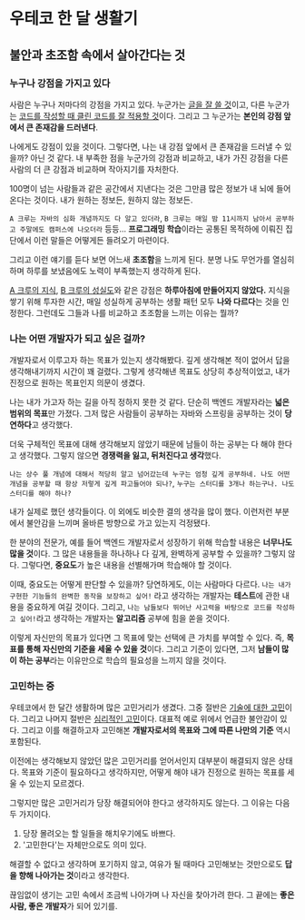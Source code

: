 # 우테코 한 달 생활기

## 불안과 초조함 속에서 살아간다는 것

### 누구나 강점을 가지고 있다

사람은 누구나 저마다의 강점을 가지고 있다. 누군가는 <ins>글을 잘 쓸 것</ins>이고, 다른 누군가는 <ins>코드를 작성할 때 클린 코드를 잘 적용할 것</ins>이다. 그리고 그 누군가는 **본인의 강점 앞에서 큰 존재감을 드러낸다**.

나에게도 강점이 있을 것이다. 그렇다면, 나는 내 강점 앞에서 큰 존재감을 드러낼 수 있을까? 아닌 것 같다. 내 부족한 점을 누군가의 강점과 비교하고, 내가 가진 강점을 다른 사람의 더 큰 강점과 비교하며 작아지기를 자처한다.

100명이 넘는 사람들과 같은 공간에서 지낸다는 것은 그만큼 많은 정보가 내 뇌에 들어온다는 것이다. 내가 원하는 정보든, 원하지 않는 정보든.

`A 크루는 자바의 심화 개념까지도 다 알고 있더라`, `B 크루는 매일 밤 11시까지 남아서 공부하고 주말에도 캠퍼스에 나오더라` 등등... **프로그래밍 학습**이라는 공통된 목적하에 이뤄진 집단에서 이런 말들은 어떻게든 들려오기 마련이다.

그리고 이런 얘기를 듣다 보면 어느새 **초조함**을 느끼게 된다. 분명 나도 무언가를 열심히 하며 하루를 보냈음에도 노력이 부족했는지 생각하게 된다.

<ins>A 크루의 지식</ins>, <ins>B 크루의 성실도</ins>와 같은 강점은 **하루아침에 만들어지지 않았다.** 지식을 쌓기 위해 투자한 시간, 매일 성실하게 공부하는 생활 패턴 모두 **나와 다르다**는 것을 인정한다. 그런데도 그들과 나를 비교하고 초조함을 느끼는 이유는 뭘까?

### 나는 어떤 개발자가 되고 싶은 걸까?

개발자로서 이루고자 하는 목표가 있는지 생각해봤다. 깊게 생각해본 적이 없어서 답을 생각해내기까지 시간이 꽤 걸렸다. 그렇게 생각해낸 목표도 상당히 추상적이었고, 내가 진정으로 원하는 목표인지 의문이 생겼다.

나는 내가 가고자 하는 길을 아직 정하지 못한 것 같다. 단순히 백엔드 개발자라는 **넓은 범위의 목표**만 가졌다. 그저 많은 사람들이 공부하는 자바와 스프링을 공부하는 것이 **당연하다**고 생각했다.

더욱 구체적인 목표에 대해 생각해보지 않았기 때문에 남들이 하는 공부는 다 해야 한다고 생각했다. 그렇지 않으면 **경쟁력을 잃고, 뒤처진다고 생각**했다.

`나는 상수 풀 개념에 대해서 적당히 알고 넘어갔는데 누구는 엄청 깊게 공부하네. 나도 어떤 개념을 공부할 때 항상 저렇게 깊게 파고들어야 되나?`, `누구는 스터디를 3개나 하는구나. 나도 스터디를 해야 하나?`

내가 실제로 했던 생각들이다. 이 외에도 비슷한 결의 생각을 많이 했다. 이런저런 부분에서 불안감을 느끼며 올바른 방향으로 가고 있는지 걱정됐다.

한 분야의 전문가, 예를 들어 백엔드 개발자로서 성장하기 위해 학습할 내용은 **너무나도 많을 것**이다. 그 많은 내용들을 하나하나 다 깊게, 완벽하게 공부할 수 있을까? 그렇지 않다. 그렇다면, **중요도**가 높은 내용을 선별해가며 학습해야 할 것이다.

이때, 중요도는 어떻게 판단할 수 있을까? 당연하게도, 이는 사람마다 다르다. `나는 내가 구현한 기능들의 완벽한 동작을 보장하고 싶어!` 라고 생각하는 개발자는 **테스트**에 관한 내용을 중요하게 여길 것이다. 그리고, `나는 남들보다 뛰어난 사고력을 바탕으로 코드를 작성하고 싶어!`라고 생각하는 개발자는 **알고리즘** 공부에 힘을 쏟을 것이다.

이렇게 자신만의 목표가 있다면 그 목표에 맞는 선택에 큰 가치를 부여할 수 있다. 즉, **목표를 통해 자신만의 기준을 세울 수 있을 것**이다. 그리고 기준이 있다면, 그저 **남들이 많이 하는 공부**라는 이유만으로 학습의 필요성을 느끼지 않을 것이다.

### 고민하는 중

우테코에서 한 달간 생활하며 많은 고민거리가 생겼다. 그중 절반은 <ins>기술에 대한 고민</ins>이다. 그리고 나머지 절반은 <ins>심리적인 고민</ins>이다. 대표적 예로 위에서 언급한 불안감이 있다. 그리고 이를 해결하고자 고민해본 **개발자로서의 목표와 그에 따른 나만의 기준** 역시 포함된다.

이전에는 생각해보지 않았던 많은 고민거리를 얻어서인지 대부분이 해결되지 않은 상태다. 목표와 기준이 필요하다고 생각하지만, 어떻게 해야 내가 진정으로 원하는 목표를 세울 수 있는지 모르겠다.

그렇지만 많은 고민거리가 당장 해결되어야 한다고 생각하지도 않는다. 그 이유는 다음 두 가지이다.

1. 당장 몰려오는 할 일들을 해치우기에도 바쁘다.
2. '고민한다'는 자체만으로도 의미 있다.

해결할 수 없다고 생각하며 포기하지 않고, 여유가 될 때마다 고민해보는 것만으로도 **답을 향해 나아가는 것**이라고 생각한다.

끊임없이 생기는 고민 속에서 조금씩 나아가며 나 자신을 찾아가려 한다. 그 끝에는 **좋은 사람, 좋은 개발자**가 되어 있기를.
